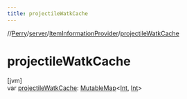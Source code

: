 ```yaml
---
title: projectileWatkCache
---
```

//[Perry](../../../index.html)/[server](../index.html)/[ItemInformationProvider](index.html)/[projectileWatkCache](projectile-watk-cache.html)



# projectileWatkCache



[jvm]\
var [projectileWatkCache](projectile-watk-cache.html): [MutableMap](https://kotlinlang.org/api/latest/jvm/stdlib/kotlin.collections/-mutable-map/index.html)&lt;[Int](https://kotlinlang.org/api/latest/jvm/stdlib/kotlin/-int/index.html), [Int](https://kotlinlang.org/api/latest/jvm/stdlib/kotlin/-int/index.html)&gt;




